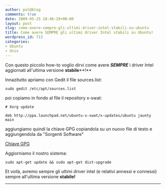 ```yaml
---
author: pol@blog
comments: true
date: 2009-05-25 18:46:29+00:00
layout: post
slug: come-avere-sempre-gli-ultimi-driver-intel-stabili-su-ubuntu
title: Come avere SEMPRE gli ultimi driver Intel stabili su Ubuntu!
wordpress_id: 713
categories:
- Ubuntu
- Unix
---
```


Con questo piccolo how-to voglio dirvi come avere _**SEMPRE**_ i driver Intel aggiornati all'ultima versione **stabile****!**

Innazitutto apriamo con Gedit il file sources.list:


`sudo gedit /etc/apt/sources.list`



poi copiamo in fondo al file il repository x-swat:


`# Xorg update`




`deb http://ppa.launchpad.net/ubuntu-x-swat/x-updates/ubuntu jaunty main`



aggiungiamo quindi la chiave GPG copiandola su un nuovo file di testo e aggiungendola da "Sorgenti Software"


[Chiave GPG](http://keyserver.ubuntu.com:11371/pks/lookup?op=get&search=0x3B22AB97AF1CDFA9)



Aggiorniamo il nostro sistema:


`sudo apt-get update && sudo apt-get dist-upgrade`



Et voilà, avremo sempre gli ultimi driver intel (e relativi annessi e connessi) sempre all'ultima versione **stabile!**

** **
